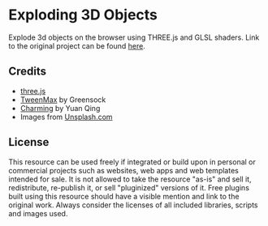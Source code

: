 # Exploding 3D Objects

Explode 3d objects on the browser using THREE.js and GLSL shaders.
Link to the original project can be found [here](https://github.com/akella/ExplodingObjects).


## Credits

- [three.js](https://threejs.org/)
- [TweenMax](https://greensock.com/tweenmax) by Greensock
- [Charming](https://github.com/yuanqing/charming) by Yuan Qing
- Images from [Unsplash.com](https://unsplash.com/)

## License
This resource can be used freely if integrated or build upon in personal or commercial projects such as websites, web apps and web templates intended for sale. It is not allowed to take the resource "as-is" and sell it, redistribute, re-publish it, or sell "pluginized" versions of it. Free plugins built using this resource should have a visible mention and link to the original work. Always consider the licenses of all included libraries, scripts and images used.
